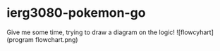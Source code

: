 # ierg3080-pokemon-go

Give me some time, trying to draw a diagram on the logic!
![flowcyhart](program flowchart.png)

